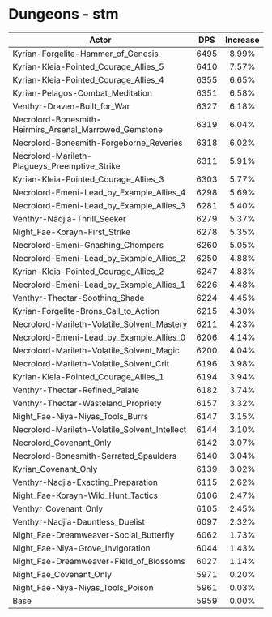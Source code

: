 # Dungeons - stm
| Actor | DPS | Increase |
|---|:---:|:---:|
|Kyrian-Forgelite-Hammer_of_Genesis|6495|8.99%|
|Kyrian-Kleia-Pointed_Courage_Allies_5|6410|7.57%|
|Kyrian-Kleia-Pointed_Courage_Allies_4|6355|6.65%|
|Kyrian-Pelagos-Combat_Meditation|6351|6.58%|
|Venthyr-Draven-Built_for_War|6327|6.18%|
|Necrolord-Bonesmith-Heirmirs_Arsenal_Marrowed_Gemstone|6319|6.04%|
|Necrolord-Bonesmith-Forgeborne_Reveries|6318|6.02%|
|Necrolord-Marileth-Plagueys_Preemptive_Strike|6311|5.91%|
|Kyrian-Kleia-Pointed_Courage_Allies_3|6303|5.77%|
|Necrolord-Emeni-Lead_by_Example_Allies_4|6298|5.69%|
|Necrolord-Emeni-Lead_by_Example_Allies_3|6281|5.40%|
|Venthyr-Nadjia-Thrill_Seeker|6279|5.37%|
|Night_Fae-Korayn-First_Strike|6278|5.35%|
|Necrolord-Emeni-Gnashing_Chompers|6260|5.05%|
|Necrolord-Emeni-Lead_by_Example_Allies_2|6250|4.88%|
|Kyrian-Kleia-Pointed_Courage_Allies_2|6247|4.83%|
|Necrolord-Emeni-Lead_by_Example_Allies_1|6226|4.48%|
|Venthyr-Theotar-Soothing_Shade|6224|4.45%|
|Kyrian-Forgelite-Brons_Call_to_Action|6215|4.30%|
|Necrolord-Marileth-Volatile_Solvent_Mastery|6211|4.23%|
|Necrolord-Emeni-Lead_by_Example_Allies_0|6206|4.14%|
|Necrolord-Marileth-Volatile_Solvent_Magic|6200|4.04%|
|Necrolord-Marileth-Volatile_Solvent_Crit|6196|3.98%|
|Kyrian-Kleia-Pointed_Courage_Allies_1|6194|3.94%|
|Venthyr-Theotar-Refined_Palate|6182|3.74%|
|Venthyr-Theotar-Wasteland_Propriety|6157|3.32%|
|Night_Fae-Niya-Niyas_Tools_Burrs|6147|3.15%|
|Necrolord-Marileth-Volatile_Solvent_Intellect|6144|3.10%|
|Necrolord_Covenant_Only|6142|3.07%|
|Necrolord-Bonesmith-Serrated_Spaulders|6140|3.04%|
|Kyrian_Covenant_Only|6139|3.02%|
|Venthyr-Nadjia-Exacting_Preparation|6115|2.62%|
|Night_Fae-Korayn-Wild_Hunt_Tactics|6106|2.47%|
|Venthyr_Covenant_Only|6105|2.45%|
|Venthyr-Nadjia-Dauntless_Duelist|6097|2.32%|
|Night_Fae-Dreamweaver-Social_Butterfly|6062|1.73%|
|Night_Fae-Niya-Grove_Invigoration|6044|1.43%|
|Night_Fae-Dreamweaver-Field_of_Blossoms|6027|1.14%|
|Night_Fae_Covenant_Only|5971|0.20%|
|Night_Fae-Niya-Niyas_Tools_Poison|5961|0.03%|
|Base|5959|0.00%|
